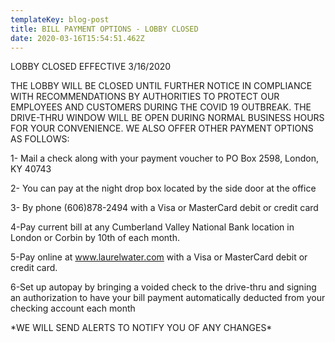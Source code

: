 ```yaml
---
templateKey: blog-post
title: BILL PAYMENT OPTIONS - LOBBY CLOSED
date: 2020-03-16T15:54:51.462Z
---
```

LOBBY CLOSED EFFECTIVE 3/16/2020

THE LOBBY WILL BE CLOSED UNTIL FURTHER NOTICE IN COMPLIANCE WITH RECOMMENDATIONS BY AUTHORITIES TO PROTECT OUR EMPLOYEES AND CUSTOMERS DURING THE COVID 19 OUTBREAK.  THE DRIVE-THRU WINDOW WILL BE OPEN DURING NORMAL BUSINESS HOURS FOR YOUR CONVENIENCE.  WE ALSO OFFER OTHER PAYMENT OPTIONS AS FOLLOWS:

1- Mail a check along with your payment voucher to PO Box 2598, London, KY 40743

2-  You can pay at the night drop box located by the side door at the office

3-  By phone (606)878-2494 with a Visa or MasterCard debit or credit card  

4-Pay current bill at any Cumberland Valley National Bank location in London or      Corbin by 10th of each month.

5-Pay online at www.laurelwater.com with a Visa or MasterCard debit or credit card.   

6-Set up autopay by bringing a voided check to the drive-thru and signing an authorization to have your bill payment automatically deducted from your checking account each month

\*WE WILL SEND ALERTS TO NOTIFY YOU OF ANY CHANGES\*
